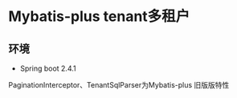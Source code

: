 Mybatis-plus tenant多租户
==

## 环境
* Spring boot 2.4.1

PaginationInterceptor、TenantSqlParser为Mybatis-plus 旧版版特性

